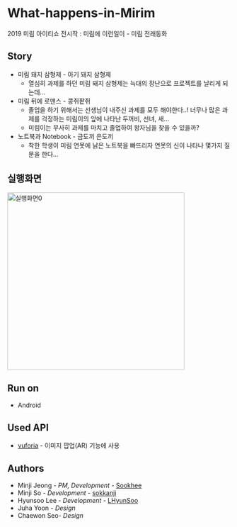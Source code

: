 # What-happens-in-Mirim
2019 미림 아이티쇼 전시작 : 미림에 이런일이 - 미림 전래동화

## Story
* 미림 돼지 삼형제 - 아기 돼지 삼형제
  * 열심히 과제를 하던 미림 돼지 삼형제는 늑대의 장난으로 프로젝트를 날리게 되는데...
* 미림 뒤에 로맨스 - 콩쥐팥쥐
  * 졸업을 하기 위해서는 선생님이 내주신 과제를 모두 해야한다..! 너무나 많은 과제를 걱정하는 미림이의 앞에 나타난 두꺼비, 선녀, 새...
  * 미림이는 무사히 과제를 마치고 졸업하여 왕자님을 찾을 수 있을까?
* 노트북과 Notebook - 금도끼 은도끼
  * 착한 학생이 미림 연못에 낡은 노트북을 빠뜨리자 연못의 신이 나타나 몇가지 질문을 한다...

## 실행화면
<img src="https://postfiles.pstatic.net/MjAxOTExMThfMjcz/MDAxNTc0MDA3NDczNzMz.N_ol4jDmdJacxtJ110sqWMQAP4Ox6Hf2YQh5ZMS3xogg.3J2IMUGpe9Y99-TB_jBQtvE5PX9hH12cd8YOdyCJqdIg.PNG.gkh10004/%EA%B7%B8%EB%A6%BC1.png?type=w773" width="400px" title="실행화면 p0" alt="실행화면0"></img>


## Run on
* Android

## Used API
* [vuforia](https://developer.vuforia.com/) - 이미지 팝업(AR) 기능에 사용

## Authors
* Minji Jeong - *PM, Development* - [Sookhee](https://github.com/Sookhee)
* Minji So - *Development* - [sokkanji](https://github.com/sokkanji)
* Hyunsoo Lee - *Development* - [LHyunSoo](https://github.com/LHyunSoo)
* Juha Yoon - *Design*
* Chaewon Seo- *Design*
